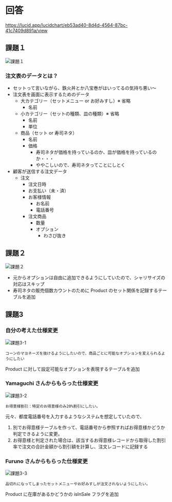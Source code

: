 # 回答

https://lucid.app/lucidchart/eb53ad40-8d4d-4564-87bc-41c7409d891a/view

## 課題１

![課題１](https://lucid.app/publicSegments/view/f24de0f7-7b9d-41c5-a03e-6c8c115c72e0/image.png)

### 注文表のデータとは？

- セットって言いながら、鉄火丼とか八宝巻がはいってるの気持ち悪い〜
- 注文表を画面に表示するためのデータ
    - 大カテゴリー（セットメニュー or お好みすし）※ 省略
        - 名前
    - 小カテゴリー（セットの種類、皿の種類）※ 省略
        - 名前
        - 単位
    - 商品（セット or 寿司ネタ）
        - 名前
        - 価格
            - 寿司ネタが価格を持っているのか、皿が価格を持っているのか・・・
            - ややこしいので、寿司ネタってことにしとく
- 顧客が送信する注文データ
    - 注文
        - 注文日時
        - お支払い（未・済）
        - お客様情報
            - お名前
            - 電話番号
        - 注文商品
            - 数量
            - オプション
                - わさび抜き  
                
## 課題２

![課題２](https://lucid.app/publicSegments/view/1f476070-d81b-4217-84ea-d941aa81a59b/image.png)

- 元からオプションは自由に追加できるようにしていたので、シャリサイズの対応はスキップ
- 寿司ネタの販売個数カウントのために Product のセット関係を記録するテーブルを追加

## 課題3

### 自分の考えた仕様変更

![課題3-1](https://lucid.app/publicSegments/view/a436218b-9cb6-4afd-bbe8-96243490707d/image.png)

```
コーンのマヨネーズを抜けるようにしたいので、商品ごとに可能なオプションを変えられるようにしたい
```

Product に対して設定可能なオプションを表現するテーブルを追加

### Yamaguchi さんからもらった仕様変更

![課題3-2](https://lucid.app/publicSegments/view/2524e42c-8252-4664-9f07-ef2865d7aa95/image.png)


```
お得意様割引：特定のお得意様のみ20%割引にしたい。
```

元々、都度電話番号を入力するようなシステムを想定していたので、

1. 別でお得意様テーブルを作って、電話番号から参照すればお得意様かどうか判定できるように変更。
2. お得意様と判定された場合は、該当するお得意様レコードから取得した割引率で注文の合計金額から割引額を計算し、注文レコードに記録する

### Furuno さんからもらった仕様変更

![課題3-3](https://lucid.app/publicSegments/view/b12eefbb-a8d0-42d7-b5d7-146fbf8cb103/image.png)

```
品切れになってしまったセットメニューやお好みすしが注文されないようにしたい。
```

Product に在庫があるかどうかの isInSale フラグを追加
